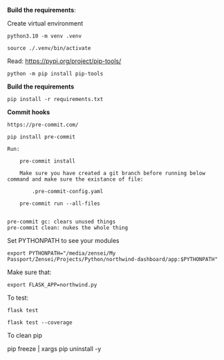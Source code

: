 **Build the requirements**:

Create virtual environment

    python3.10 -m venv .venv

    source ./.venv/bin/activate

Read: https://pypi.org/project/pip-tools/

    python -m pip install pip-tools

**Build the requirements**

    pip install -r requirements.txt

**Commit hooks**

    https://pre-commit.com/

    pip install pre-commit

    Run:

        pre-commit install

        Make sure you have created a git branch before running below command and make sure the existance of file:

            .pre-commit-config.yaml

        pre-commit run --all-files


    pre-commit gc: clears unused things
    pre-commit clean: nukes the whole thing


Set PYTHONPATH to see your modules

    export PYTHONPATH="/media/zensei/My Passport/Zensei/Projects/Python/northwind-dashboard/app:$PYTHONPATH"

Make sure that:

    export FLASK_APP=northwind.py

To test:

    flask test

    flask test --coverage



To clean pip

pip freeze | xargs pip uninstall -y
